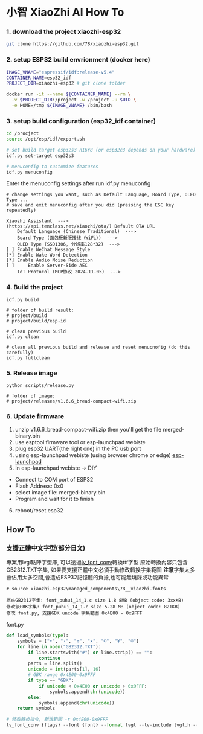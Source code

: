 # 小智 XiaoZhi AI How To

### 1. download the project xiaozhi-esp32
``` bash
git clone https://github.com/78/xiaozhi-esp32.git

```

### 2. setup ESP32 build envrionment (docker here)
``` bash
IMAGE_VNAME="espressif/idf:release-v5.4"
CONTAINER_NAME=esp32_idf
PROJECT_DIR=xiaozhi-esp32 # git clone folder

docker run -it --name ${CONTAINER_NAME} --rm \
  -v $PROJECT_DIR:/project -w /project -u $UID \
  -e HOME=/tmp ${IMAGE_VNAME} /bin/bash

```

### 3. setup build configuration (esp32_idf container)
``` bash
cd /procject
source /opt/esp/idf/export.sh

# set build target esp32s3 n16r8 (or esp32c3 depends on your hardware)
idf.py set-target esp32s3 

# menuconfig to customize features
idf.py menuconfig

```
Enter the menuconfig settings after run idf.py menuconfig
``` text
# change settings you want, such as Default Language, Board Type, OLED Type ...
# save and exit menuconfig after you did (pressing the ESC key repeatedly)

Xiaozhi Assistant  --->
(https://api.tenclass.net/xiaozhi/ota/) Default OTA URL
    Default Language (Chinese Traditional)  --->
    Board Type (面包板新版接线（WiFi）)  --->
    OLED Type (SSD1306, 分辨率128*32)  --->
[ ] Enable WeChat Message Style
[*] Enable Wake Word Detection
[*] Enable Audio Noise Reduction
[ ]     Enable Server-Side AEC
    IoT Protocol (MCP协议 2024-11-05)  --->

```

### 4. Build the project
```
idf.py build

# folder of build result:
# project/build
# project/build/esp-id

# clean previous build
idf.py clean

# clean all previous build and release and reset menucnofig (do this carefully)
idf.py fullclean

```

### 5. Release image
``` text
python scripts/release.py

# folder of image:
# project/releases/v1.6.6_bread-compact-wifi.zip

```

### 6. Update firmware
1. unzip v1.6.6_bread-compact-wifi.zip then you'll get the file merged-binary.bin
2. use esptool firmware tool or esp-launchpad webiste
3. plug esp32 UART(the right one) in the PC usb port
4. using esp-launchpad webiste (using browser chrome or edge) 
[esp-launchpad](https://espressif.github.io/esp-launchpad/)
5. In esp-launchpad webiste -> DIY
- Connect to COM port of ESP32 
- Flash Address: 0x0
- select image file: merged-binary.bin
- Program and wait for it to finish
6. reboot/reset esp32 


## How To

### 支援正體中文字型(部分日文) 
專案用lvgl點陣字型庫, 可以透過[lv_font_conv](https://github.com/lvgl/lv_font_conv)轉換ttf字型
原始轉換內容只包含GB2312.TXT字集, 如果要支援正體中文必須手動修改轉換字集範圍
**注意**字集太多會佔用太多空間,會造成ESP32記憶體的負擔,也可能無燒錄或功能異常
``` text
# source xiaozhi-esp32\managed_components\78__xiaozhi-fonts

原來GB2312字集: font_puhui_14_1.c size 1.8 8MB (object code: 3xxKB)
修改後GBK字集: font_puhui_14_1.c size 5.28 MB (object code: 821KB)
修改 font.py, 支援GBK uncode 字集範圍 0x4E00 - 0x9FFF
```
font.py
``` python
def load_symbols(type):
    symbols = ["•", "·", "÷", "×", "©", "¥", "®"]
    for line in open("GB2312.TXT"):
        if line.startswith("#") or line.strip() == "":
            continue
        parts = line.split()
        unicode = int(parts[1], 16)
        # GBK range 0x4E00-0x9FFF
        if type == "GBK":
            if unicode < 0x4E00 or unicode > 0x9FFF:
                symbols.append(chr(unicode))
        else:
            symbols.append(chr(unicode))
    return symbols

# 修改轉換指令, 新增範圍 -r 0x4E00-0x9FFF
lv_font_conv {flags} --font {font} --format lvgl --lv-include lvgl.h --bpp {args.bpp} -o {output} --size {args.font_size} -r 0x20-0x7F -r 0x4E00-0x9FFF --symbols {symbols_str}

```
